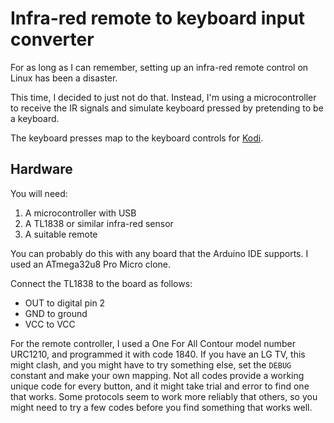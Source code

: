 # Infra-red remote to keyboard input converter

For as long as I can remember, setting up an infra-red remote control on Linux
has been a disaster.

This time, I decided to just not do that. Instead, I'm using a microcontroller
to receive the IR signals and simulate keyboard pressed by pretending to be a
keyboard.

The keyboard presses map to the keyboard controls for
[Kodi](https://kodi.wiki/view/Keyboard_controls).

## Hardware

You will need:

1. A microcontroller with USB
2. A TL1838 or similar infra-red sensor
3. A suitable remote

You can probably do this with any board that the Arduino IDE supports. I used
an ATmega32u8 Pro Micro clone.

Connect the TL1838 to the board as follows:

- OUT to digital pin 2
- GND to ground
- VCC to VCC

For the remote controller, I used a One For All Contour model number URC1210,
and programmed it with code 1840. If you have an LG TV, this might clash,
and you might have to try something else, set the `DEBUG` constant and make
your own mapping. Not all codes provide a working unique code for every button,
and it might take trial and error to find one that works. Some protocols
seem to work more reliably that others, so you might need to try a few codes
before you find something that works well.
